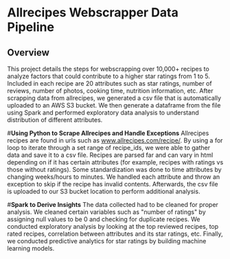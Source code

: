 # **Allrecipes Webscrapper Data Pipeline**
## **Overview**
This project details the steps for webscrapping over 10,000+ recipes to analyze factors that could contribute to a higher star ratings from 1 to 5. Included in each recipe are 20 attributes such as  star ratings, number of reviews, number of photos, cooking time, nutrition information, etc. After scrapping data from allrecipes, we generated a csv file that is automatically uploaded to an AWS S3 bucket. We then generate a dataframe from the file using Spark and performed exploratory data analysis to understand distribution of different attributes.

#**Using Python to Scrape Allrecipes and Handle Exceptions**
Allrecipes recipes are found in urls such as www.allrecipes.com/recipe/<recipe id>. By using a for loop to iterate through a set range of recipe_ids, we were able to gather data and save it to a csv file. Recipes are parsed far and can vary in html depending on if it has certain attributes (for example, recipes with ratings vs those without ratings). Some standardization was done to time attributes by changing weeks/hours to minutes. We handled each attribute and throw an exception to skip if the recipe has invalid contents. Afterwards, the csv file is uploaded to our S3 bucket location to perform additional analysis.
  
#**Spark to Derive Insights**
The data collected had to be cleaned for proper analysis. We cleaned certain variables such as "number of ratings" by assigning null values to be 0 and checking for duplicate recipes. We conducted exploratory analysis by looking at the top reviewed recipes, top rated recipes, correlation between attributes and its star ratings, etc. Finally, we conducted predictive analytics for star ratings by building machine learning models.
  

